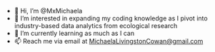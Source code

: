 - 👋 Hi, I’m @MxMichaela
- 👀 I’m interested in expanding my coding knowledge as I pivot into industry-based data analytics from ecological research
- 🌱 I’m currently learning as much as I can
- 📫 Reach me via email at MichaelaLivingstonCowan@gmail.com

<!---
MxMichaela/MxMichaela is a ✨ special ✨ repository because its `README.md` (this file) appears on your GitHub profile.
You can click the Preview link to take a look at your changes.
--->
